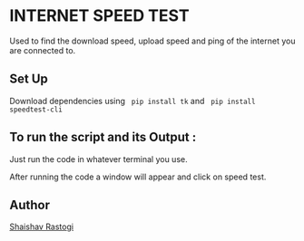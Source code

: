 # INTERNET SPEED TEST

Used to find the download speed, upload speed and ping of the internet you are connected to.

## Set Up

Download dependencies using ``` pip install tk``` and   ``` pip install speedtest-cli```

## To run the script and its Output :

Just run the code in whatever terminal you use.

After running the code a window will appear and click on speed test.

## Author

<a href="https://github.com/Shaishav0507">Shaishav Rastogi</a>
